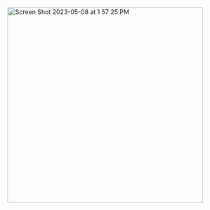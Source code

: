 
<img width="445" alt="Screen Shot 2023-05-08 at 1 57 25 PM" src="https://user-images.githubusercontent.com/115578965/236896314-20b4be07-16ab-4863-b493-0f4e33a0af98.png">
